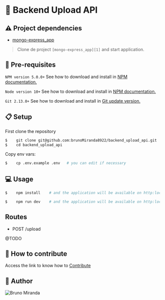 # :whale: Backend Upload API

## :warning: Project dependencies

- [mongo-express_app][1]

> Clone de project `[mongo-express_app][1]` and start application.

## :pencil: Pre-requisites

`NPM version 5.0.0+` See how to download and install in [NPM documentation.][2]

`Node version 10+` See how to download and install in [NPM documentation.][2]

`Git 2.13.0+` See how to download and install in [Git update version.][3]

## :clipboard: Setup

First clone the repository
```sh
$    git clone git@github.com:brunoMiranda8922/backend_upload_api.git
$    cd backend_upload_api
```

Copy env vars:
```sh
$    cp .env.example .env   # you can edit if necessary
```

## :computer: Usage

```sh
$    npm install    # and the application will be available on http:localhost:5000/
```

```sh
$    npm run dev    # and the application will be available on http:localhost:5000/
```

##  Routes
- POST /upload

@TODO

## :facepunch: How to contribute

Access the link to know how to [Contribute](./CONTRIBUTING.md)


## :boy: Author

![Bruno Miranda](https://avatars3.githubusercontent.com/u/36895444?s=460&u=1050d3ca39dd6abf623f239b965dbf6508541f11&v=4)

[1]:https://github.com/brunoMiranda8922/mongo-express_app
[2]: https://docs.npmjs.com/downloading-and-installing-node-js-and-npm
[3]: https://gist.github.com/YuMS/6d7639d80b17523f6f01d90f285da509
